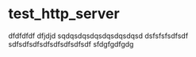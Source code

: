 # test_http_server
dfdfdfdf
dfjdjd
sqdqsdqsdqsdqsdqsdqsd
dsfsfsfsdfsdf
sdfsdfsdfsdfsdfsdfsdfsdf
sfdgfgdfgdg
